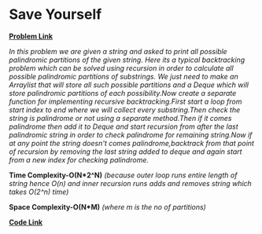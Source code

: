 # Save Yourself
[**Problem Link**](https://github.com/dscnsec/DSC-NSEC-Algorithms/blob/master/8.%20Backtracking/save_yourself/save_yourself.md)

*In this problem we are given a string and asked to print all possible palindromic partitions of the given string.*
*Here its a typical backtracking problem which can be solved using recursion in order to calculate all possible palindromic partitions of substrings.*
*We just need to make an Arraylist that will store all such possible partitions and a Deque which will store palindromic partitions*
*of each possibility.Now create a separate function for implementing recursive backtracking.First start a loop from start index* 
*to end where we will collect every substring.Then check the string is palindrome or not using a separate method.Then if it* 
*comes palindrome then add it to Deque and start recursion from after the last palindromic string in order to check palindrome for*
*remaining string.Now if at any point the string doesn't comes palindrome,backtrack from that point of recursion by removing the*
*last string added to deque and again start from a new index for checking palindrome.*

**Time Complexity-O(N*2^N)**
*(because outer loop runs entire length of string hence O(n) and inner recursion runs adds and* 
*removes string which takes O(2^n) time)*

**Space Complexity-O(N*M)**
*(where m is the no of partitions)*

[**Code Link**](https://github.com/dscnsec/DSC-NSEC-Algorithms/blob/master/8.%20Backtracking/save_yourself/SaveYourselfArnab.java)
